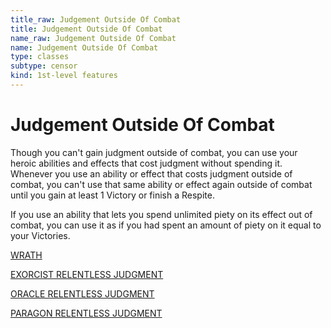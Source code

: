 ```yaml
---
title_raw: Judgement Outside Of Combat
title: Judgement Outside Of Combat
name_raw: Judgement Outside Of Combat
name: Judgement Outside Of Combat
type: classes
subtype: censor
kind: 1st-level features
---
```


# Judgement Outside Of Combat

Though you can't gain judgment outside of combat, you can use your heroic abilities and effects that cost judgment without spending it. Whenever you use an ability or effect that costs judgment outside of combat, you can't use that same ability or effect again outside of combat until you gain at least 1 Victory or finish a Respite.

If you use an ability that lets you spend unlimited piety on its effect out of combat, you can use it as if you had spent an amount of piety on it equal to your Victories.

[WRATH](./Wrath.md)

[EXORCIST RELENTLESS JUDGMENT](./Exorcist%20Relentless%20Judgment.md)

[ORACLE RELENTLESS JUDGMENT](./Oracle%20Relentless%20Judgment.md)

[PARAGON RELENTLESS JUDGMENT](./Paragon%20Relentless%20Judgment.md)
